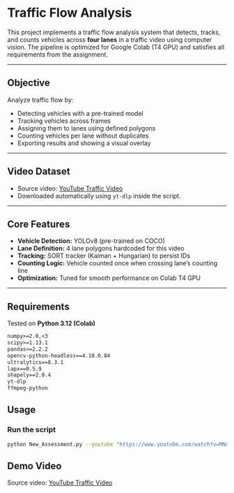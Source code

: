 # Traffic Flow Analysis

This project implements a traffic flow analysis system that detects, tracks, and counts vehicles across **four lanes** in a traffic video using computer vision. The pipeline is optimized for Google Colab (T4 GPU) and satisfies all requirements from the assignment.

---

## Objective
Analyze traffic flow by:
- Detecting vehicles with a pre-trained model
- Tracking vehicles across frames
- Assigning them to lanes using defined polygons
- Counting vehicles per lane without duplicates
- Exporting results and showing a visual overlay

---

## Video Dataset
- Source video: [YouTube Traffic Video](https://www.youtube.com/watch?v=MNn9qKG2UFI)
- Downloaded automatically using `yt-dlp` inside the script.

---

## Core Features
- **Vehicle Detection:** YOLOv8 (pre-trained on COCO)
- **Lane Definition:** 4 lane polygons hardcoded for this video
- **Tracking:** SORT tracker (Kalman + Hungarian) to persist IDs
- **Counting Logic:** Vehicle counted once when crossing lane’s counting line
- **Optimization:** Tuned for smooth performance on Colab T4 GPU

---

## Requirements
Tested on **Python 3.12 (Colab)**

```txt
numpy>=2.0,<3
scipy>=1.13.1
pandas>=2.2.2
opencv-python-headless==4.10.0.84
ultralytics==8.3.1
lapx==0.5.9
shapely==2.0.4
yt-dlp
ffmpeg-python
```

## Usage

### Run the script
```bash
python New_Assessment.py --youtube "https://www.youtube.com/watch?v=MNn9qKG2UFI"
```

## Demo Video

Source video: [YouTube Traffic Video](https://drive.google.com/file/d/1-NeiQaIPdWBn3WRbJ_-S4RI7IWs-WD3g/view?usp=share_link)
